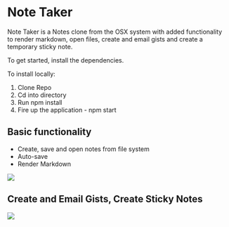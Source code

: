# Note Taker

Note Taker is a Notes clone from the OSX system with added functionality to render markdown, open files, create and email gists and create a temporary sticky note.

To get started, install the dependencies.

To install locally:

1. Clone Repo [](git@github.com:danjwinter/note-taker.git)
2. Cd into directory
3. Run npm install
4. Fire up the application - npm start


## Basic functionality
- Create, save and open notes from file system
- Auto-save
- Render Markdown

![](http://g.recordit.co/itkEox8z1d.gif)


## Create and Email Gists, Create Sticky Notes

![](http://g.recordit.co/4YWjYEGt6b.gif)
